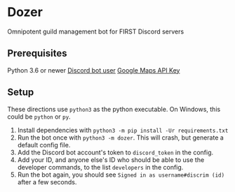 # Dozer
Omnipotent guild management bot for FIRST Discord servers

## Prerequisites
Python 3.6 or newer
[Discord bot user](https://discordapp.com/developers/applications/me)
[Google Maps API Key](https://developers.google.com/maps/)


## Setup
These directions use `python3` as the python executable. On Windows, this could be `python` or `py`.
1. Install dependencies with `python3 -m pip install -Ur requirements.txt`
2. Run the bot once with `python3 -m dozer`. This will crash, but generate a default config file.
3. Add the Discord bot account's token to `discord_token` in the config.
4. Add your ID, and anyone else's ID who should be able to use the developer commands, to the list `developers` in the config.
5. Run the bot again, you should see `Signed in as username#discrim (id)` after a few seconds.
